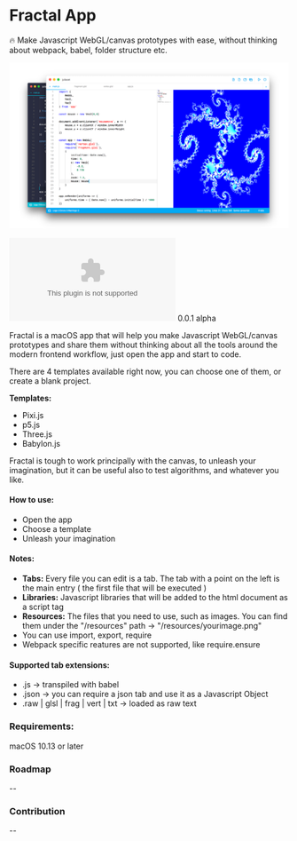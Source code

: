 # Fractal App

🔥 Make Javascript WebGL/canvas prototypes with ease, without thinking about webpack, babel, folder structure etc.

![screenshot](https://github.com/FractalApp/fractal/raw/master/screenshot.png)

![download](https://github.com/FractalApp/fractal/raw/master/build/Fractal-v0.0.1-b2.zip)
0.0.1 alpha

Fractal is a macOS app that will help you make Javascript WebGL/canvas prototypes and share them without thinking about all the tools around the modern frontend workflow, just open the app and start to code.

There are 4 templates available right now, you can choose one of them, or create a blank project.

**Templates:**
- Pixi.js
- p5.js
- Three.js
- Babylon.js

Fractal is tough to work principally with the canvas, to unleash your imagination, but it can be useful also to test algorithms, and whatever you like.

#### How to use:
- Open the app
- Choose a template
- Unleash your imagination

#### Notes:
- **Tabs:** Every file you can edit is a tab. The tab with a point on the left is the main entry ( the first file that will be executed )
- **Libraries:** Javascript libraries that will be added to the html document as a script tag
- **Resources:** The files that you need to use, such as images. You can find them under the "/resources" path -> "/resources/yourimage.png"
- You can use import, export, require
- Webpack specific reatures are not supported, like require.ensure

#### Supported tab extensions:
- .js -> transpiled with babel
- .json -> you can require a json tab and use it as a Javascript Object
- .raw | glsl | frag | vert | txt -> loaded as raw text

### Requirements:
macOS 10.13 or later

### Roadmap
--

### Contribution
--
